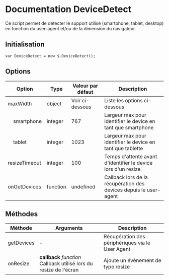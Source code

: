 # Documentation DeviceDetect

Ce script permet de détecter le support utilisé (smartphone, tablet, desktop) en fonction du user-agent et/ou de la dimension du navigateur.


## Initialisation

    var DeviceDetect = new $.DeviceDetect();


## Options

| Option                             | Type     | Valeur par défaut | Description                                                              |
|------------------------------------|----------|-------------------|--------------------------------------------------------------------------|
| maxWidth                           | object   | Voir ci-dessous   | Liste les options ci-dessous                                             |
| &nbsp;&nbsp;&nbsp;&nbsp;smartphone | integer  | 767               | Largeur max pour identifier le device en tant que smartphone             |
| &nbsp;&nbsp;&nbsp;&nbsp;tablet     | integer  | 1023              | Largeur max pour identifier le device en tant que tablette               |
| resizeTimeout                      | integer  | 100               | Temps d'attente avant d'identifier le device lors d'un resize            |
| onGetDevices                       | function | undefined         | Callback lors de la récupération des devices depuis le user-agent        |


## Méthodes

| Méthode     | Arguments                                                          | Description                                                 |
|-------------|--------------------------------------------------------------------|-------------------------------------------------------------|
| getDevices  | -                                                                  | Récupération des périphériques via le User Agent            |
| onResize    | **callback** *function* Callback utilisé lors du resize de l'écran | Ajoute un événement de type resize                          |